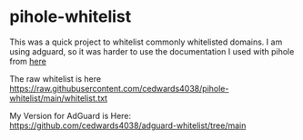 # pihole-whitelist
This was a quick project to whitelist commonly whitelisted domains. I am using adguard, so it was harder to use the documentation I used with pihole from [here]([url](https://discourse.pi-hole.net/t/commonly-whitelisted-domains/212)https://discourse.pi-hole.net/t/commonly-whitelisted-domains/212)

The raw whitelist is here
https://raw.githubusercontent.com/cedwards4038/pihole-whitelist/main/whitelist.txt

My Version for AdGuard is Here: https://github.com/cedwards4038/adguard-whitelist/tree/main


